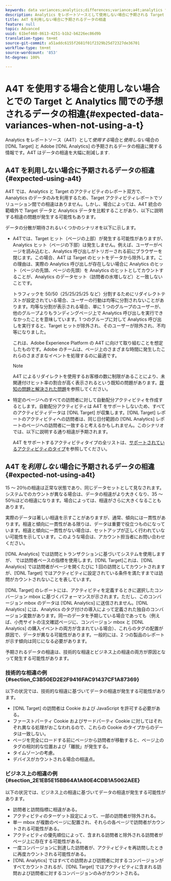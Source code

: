 ```yaml
---
keywords: data variances;analytics;differences;variance;a4t;analytics for target;analytics as the reporting source;discrepancies;discrepancy
description: Analytics をレポートソースとして使用しない場合に予期される Target と Adobe Analytics のデータの相違に関する情報（Analytics をレポートソースとして使用すると（A4T）データの相違はなくなります）。
title: A4T を利用しない場合に予期されるデータの相違
feature: null
topic: Advanced
uuid: 61bef460-8613-4251-b1b2-b6226ec86d9b
translation-type: tm+mt
source-git-commit: a51addc6155f2681f01f2329b25d72327de36701
workflow-type: tm+mt
source-wordcount: '853'
ht-degree: 100%

---
```



# A4T を使用する場合と使用しない場合とでの Target と Analytics 間での予想されるデータの相違{#expected-data-variances-when-not-using-a-t}

Analytics をレポートソース（A4T）として&#x200B;*使用する*&#x200B;場合と&#x200B;*使用しない*&#x200B;場合の [!DNL Target] と Adobe [!DNL Analytics] の予期されるデータの相違に関する情報です。A4T はデータの相違を大幅に削減します.

## A4T を利用しない場合に予期されるデータの相違{#expected-using-a4t}

A4T では、Analytics と Target のアクティビティのレポート双方で、Aanalytics のデータのみを利用するため、Target アクティビティレポートでソリューション間での相違はありません。しかし、場合によっては、A4T 統合の範疇外で Target データと Analytics データを比較することがあり、以下に説明する相違の問題が発生する可能性もあります。

データの分散が期待されるいくつかのシナリオを以下に示します。

* A4Tでは、Target ヒット（ページの上部）が発生する可能性がありますが、Analytics ヒット（ページの下部）は発生しません。例えば、ユーザーがページを読み込むと、Analytics 呼び出しがトリガーされる前にブラウザーを閉じます。この場合、A4T は Target のヒットをデータから除外します。この理由は、実際の Analytics 呼び出しが存在しない場合に Analytics のヒット（ページの先頭、ページの先頭）を Analytics のヒットとしてカウントすることが、Analytics のデータセット（訪問者の水増しなど）と一致しないことです。

   トラフィックを 50/50（25/25/25/25 など）分割するためにリダイレクトテストが設定されている場合、ユーザーの行動は均等に分割されないことがあります。均等な分割が表示される場合、単に 1 つのグループのユーザーが、他のグループよりもランディングページ上で Analytics 呼び出しを実行できなかったことを意味しています。1 つのグループに対して Analytics 呼び出しを実行すると、Target ヒットが除外され、そのユーザーが除外され、不均等になりました。

   これは、Adobe Experience Platform の A4T に向けて取り組むことを想定したものです。Adobe のチームは、ページ上のさまざまな時間に発生したこれらのさまざまなイベントを処理するのに最適です。

   >[!NOTE]
   >
   >A4T によるリダイレクトを使用するお客様の数に制限があることにより、未関連付けヒット率の割合が高く表示されるという既知の問題があります。[既知の問題と解決された問題](/help/r-release-notes/known-issues-resolved-issues.md#redirect)を参照してください。

* 特定のページへのすべての訪問者に対して自動配分アクティビティを作成するとします。自動配分アクティビティは A4T をサポートしないため、すべてのアクティビティデータは [!DNL Target] が収集します。[!DNL Target] レポートのアクティビティへの訪問者は、同じ日付範囲の [!DNL Analytics] レポートのページへの訪問者に一致すると考えるかもしれません。このシナリオでは、以下に説明する通り相違が予期されます。

   A4T をサポートするアクティビティタイプの全リストは、[サポートされているアクティビティのタイプ](../../c-integrating-target-with-mac/a4t/a4t.md#section_F487896214BF4803AF78C552EF1669AA)を参照してください。

## A4T を&#x200B;*利用しない*&#x200B;場合に予期されるデータの相違 {#expected-not-using-a4t}

15 ～ 20％の相違は正常な状態であり、同じデータセットとして見なされます。システムでのカウントが異なる場合は、データの相違がより大きくなり、35 ～ 50％ほどの相違になります。場合によっては、相違がさらに大きくなることもあります。

実際のデータは著しい相違を示すことがありますが、通常、傾向には一貫性があります。相違と傾向に一貫性がある限りは、データは重要で役立つものになっています。相違と傾向に一貫性がない場合は、セットアップが正しく行われていない可能性を示しています。このような場合は、アカウント担当者にお問い合わせください。

[!DNL Analytics] では訪問とトランザクションに基づいてシステムを使用しますが、 では訪問者ベースの指標を使用します。[!DNL Target]これは、[!DNL Analytics] では訪問者がページを開くたびに 1 回の訪問としてカウントされますが、[!DNL Target] ではアクティビティに設定されている条件を満たすまでは訪問がカウントされないことを表しています。

[!DNL Target] のレポートには、アクティビティを定義するときに選択したコンバージョン mbox に基づくパフォーマンスが示されます。ただし、このコンバージョン mbox のデータは [!DNL Analytics] に送信されません。[!DNL Analytics] には、Analytics のタグ付けの導入によって定義された独自のコンバージョン変数があります。同一のデータを予期している場合であっても（例えば、小売サイトの注文確認ページに、コンバージョン mbox と [!DNL Analytics] の購入イベントの両方が含まれている場合）、これらのタグの配置が原因で、データが異なる可能性があります。一般的には、2 つの製品のレポートが示す傾向は同じになる必要があります。

予期されるデータの相違は、技術的な相違とビジネス上の相違の両方が原因となって発生する可能性があります。

### 技術的な相違の例 {#section_C3B50ED2E2F9416FAC91437CF1A87369}

以下の状況では、技術的な相違に基づいてデータの相違が発生する可能性があります。

* [!DNL Target] の訪問者は Cookie および JavaScript を許可する必要がある。
* ファーストパーティ Cookie およびサードパーティ Cookie に対してはそれぞれ異なる処理がおこなわれるので、これらの Cookie のタイプからのデータは一致しない。
* ページを完全にロードする前にページから訪問者が移動すると、ページ上のタグの相対的な位置および「離脱」が発生する。
* タイムゾーンの考慮。
* デバイスがカウントされる場合の相違点。

### ビジネス上の相違の例 {#section_2E1EB5E15BB64A1A80E4CDB1A5062AEE}

以下の状況では、ビジネス上の相違に基づいてデータの相違が発生する可能性があります。

* 訪問者と訪問指標に相違がある。
* アクティビティのターゲット設定によって、一部の訪問者が除外される。
* 単一 mbox が複数のページに配置され、それらの各ページで訪問者がカウントされる可能性がある。
* アクティビティの優先順位によって、含まれる訪問者と除外される訪問者がページ上に存在する可能性がある。
* 一度コンバージョンに到達した訪問者が、アクティビティを再訪問したときに再度カウントされる可能性がある。
* [!DNL Analytics] ではすべての訪問および訪問者に対するコンバージョンがすべてカウントされるが、[!DNL Target] ではアクティビティに含まれる訪問および訪問者に対するコンバージョンのみがカウントされる。